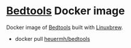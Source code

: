 # [Bedtools](https://github.com/arq5x/bedtools2) Docker image
Docker image of [Bedtools](https://github.com/arq5x/bedtools2) built with [Linuxbrew](http://brew.sh/linuxbrew/).

 * docker pull [heuermh/bedtools](https://registry.hub.docker.com/u/heuermh/bedtools/)
